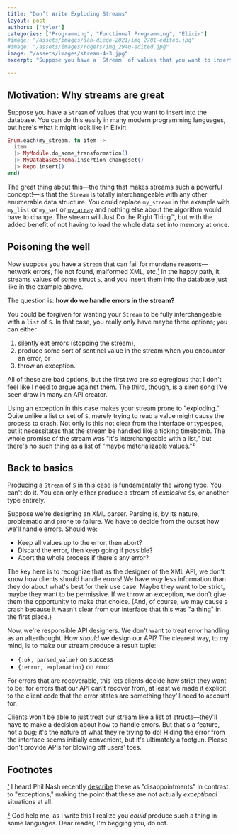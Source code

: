 ```yaml
---
title: "Don’t Write Exploding Streams"
layout: post
authors: ['tyler']
categories: ["Programming", "Functional Programming", "Elixir"]
#image: "/assets/images/san-diego-2021/img_2701-edited.jpg"
#image: "/assets/images/rogers/img_2940-edited.jpg"
image: "/assets/images/stream-4-3.jpg"
excerpt: "Suppose you have a `Stream` of values that you want to insert into the database. You can do this easily in many modern programming languages, but here's what it might look like in Elixir:"

---
```


## Motivation: Why streams are great

Suppose you have a `Stream` of values that you want to insert into the database. You can do this easily in many modern programming languages, but here's what it might look like in Elixir:

```elixir
Enum.each(my_stream, fn item ->
  item
  |> MyModule.do_some_transformation()
  |> MyDatabaseSchema.insertion_changeset()
  |> Repo.insert()
end)
```

The great thing about this—the thing that makes streams such a powerful concept!—is that the `Stream` is totally interchangeable with any other enumerable data structure. You could replace `my_stream` in the example with `my_list` or `my_set` or [`my_array`](https://github.com/Qqwy/elixir-arrays) and nothing else about the algorithm would have to change. The stream will Just Do the Right Thing™, but with the added benefit of not having to load the whole data set into memory at once.

## Poisoning the well

Now suppose you have a `Stream` that can fail for mundane reasons—network errors, file not found, malformed XML, etc.<a href="#footnote-1" id="footnote-1-return">¹</a> In the happy path, it streams values of some struct `S`, and you insert them into the database just like in the example above.

The question is: **how do we handle errors in the stream?**

You could be forgiven for wanting your `Stream` to be fully interchangeable with a `list` of `S`. In that case, you really only have maybe three options; you can either

1. silently eat errors (stopping the stream),
2. produce some sort of sentinel value in the stream when you encounter an error, or
3. throw an exception.

All of these are bad options, but the first two are *so* egregious that I don't feel like I need to argue against them. The third, though, is a siren song I've seen draw in many an API creator.

Using an exception in this case makes your stream prone to "exploding." Quite unlike a list or set of `S`, merely trying to read a value might cause the process to crash. Not only is this not clear from the interface or typespec, but it necessitates that the stream be handled like a ticking timebomb. The whole promise of the stream was "it's interchangeable with a list," but there's no such thing as a list of "maybe materializable values."<a href="#footnote-2" id="footnote-2-return">²</a> 

## Back to basics

Producing a `Stream` of `S` in this case is fundamentally the wrong type. You can't do it. You can only either produce a stream of *explosive* `S`s, or another type entirely.

Suppose we're designing an XML parser. Parsing is, by its nature, problematic and prone to failure. We have to decide from the outset how we'll handle errors. Should we:

- Keep all values up to the error, then abort?
- Discard the error, then keep going if possible?
- Abort the whole process if there's any error?

The key here is to recognize that as the designer of the XML API, we don't know how clients should handle errors! We have *way* less information than they do about what's best for their use case. Maybe they want to be strict, maybe they want to be permissive. If we throw an exception, we don't give them the opportunity to make that choice. (And, of course, we may cause a crash because it wasn't clear from our interface that this was "a thing" in the first place.)

Now, we're responsible API designers. We don't want to treat error handling as an afterthought. How *should* we design our API? The clearest way, to my mind, is to make our stream produce a result tuple:

- `{:ok, parsed_value}` on success
- `{:error, explanation}` on error

For errors that are recoverable, this lets clients decide how strict they want to be; for errors that our API can't recover from, at least we made it explicit to the client code that the error states are something they'll need to account for.

Clients won't be able to just treat our stream like a list of structs—they'll have to make a decision about how to handle errors. But that's a feature, not a bug; it's the nature of what they're trying to do! Hiding the error from the interface seems initially convenient, but it's ultimately a footgun. Please don't provide APIs for blowing off users' toes.

## Footnotes

<a href="#footnote-1-return" id="footnote-1">¹</a> I heard Phil Nash recently [describe](https://www.youtube.com/watch?v=9ngflAGoreM&t=25m43s) these as "disappointments" in contrast to "exceptions," making the point that these are not actually *exceptional* situations at all.

<a href="#footnote-2-return" id="footnote-2">²</a> God help me, as I write this I realize you *could* produce such a thing in some languages. Dear reader, I'm begging you, do not.


